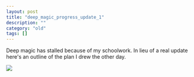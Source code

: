 ```yaml
---
layout: post
title: "deep_magic_progress_update_1"
description: ""
category: "old"
tags: []
---
```



Deep magic has stalled because of my schoolwork. In lieu of a real update here's an outline of the plan I drew the other day.

[![](http://www.hackniac.com/blog/wp-content/uploads/2010/09/deep_magic-750x1024.jpg)](http://www.hackniac.com/blog/wp-content/uploads/2010/09/deep_magic.jpg)
